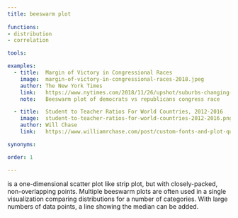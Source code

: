 ```yaml
---
title: beeswarm plot
  
functions: 
- distribution
- correlation

tools:

examples:
  - title:  Margin of Victory in Congressional Races
    image:  margin-of-victory-in-congressional-races-2018.jpeg
    author: The New York Times
    link:   https://www.nytimes.com/2018/11/26/upshot/suburbs-changing-midterms-democrats-hopes.html
    note:   Beeswarm plot of democrats vs republicans congress race

  - title:  Student to Teacher Ratios For World Countries, 2012-2016
    image:  student-to-teacher-ratios-for-world-countries-2012-2016.png
    author: Will Chase
    link:   https://www.williamrchase.com/post/custom-fonts-and-plot-quality-with-ggplot-on-windows/

synonyms:

order: 1

---
```


is a one-dimensional scatter plot like strip plot, but with closely-packed, non-overlapping points. Multiple beeswarm plots are often used in a single visualization comparing distributions for a number of categories. With large numbers of data points, a line showing the median can be added.

<!--more-->
